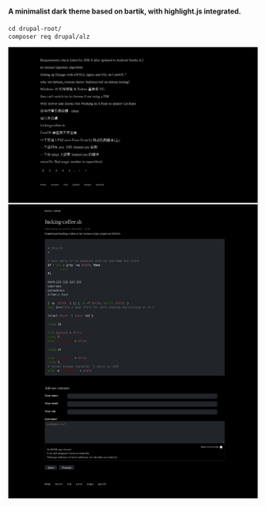 #### A minimalist dark theme based on bartik, with highlight.js integrated.

```
cd drupal-root/
composer req drupal/alz
```

![screenshot0](./images/screenshot_0.png)
![screenshot](./screenshot.png)

